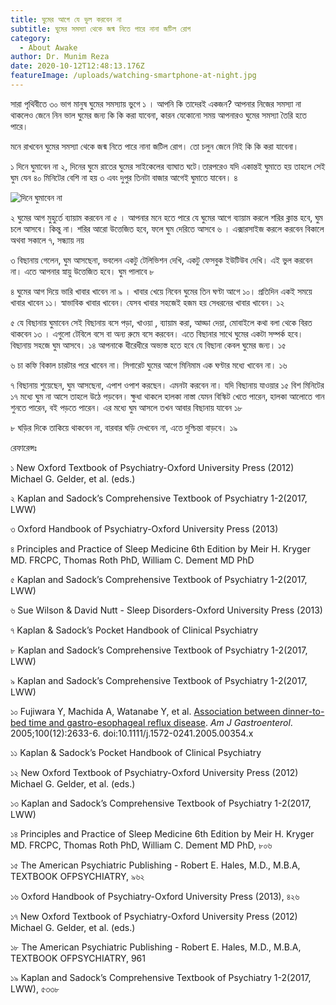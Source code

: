 ```yaml
---
title: ঘুমের আগে যে ভুল করবেন না
subtitle: ঘুমের সমস্যা থেকে জন্ম নিতে পারে নানা জটিল রোগ
category:
  - About Awake
author: Dr. Munim Reza
date: 2020-10-12T12:48:13.176Z
featureImage: /uploads/watching-smartphone-at-night.jpg
---
```

সারা পৃথিবীতে ৩০ ভাগ মানুষ ঘুমের সমস্যায় ভুগে ১ । আপনি কি তাদেরই একজন? আপনার নিজের সমস্যা না থাকলেও জেনে নিন ভাল ঘুমের জন্য কি কি করা যাবেনা, কারন যেকোনো সময় আপনারও ঘুমের সমস্যা তৈরি হতে পারে।

মনে রাখবেন ঘুমের সমস্যা থেকে জন্ম নিতে পারে নানা জটিল রোগ। তো চলুন জেনে নিই কি কি করা যাবেনা।

১ দিনে ঘুমাবেন না ২, দিনের ঘুমে রাতের ঘুমের সাইকেলের ব্যাঘাত ঘটে।তারপরেও যদি একান্তই ঘুমাতে হয় তাহলে সেই ঘুম যেন ৪০ মিনিটের বেশি না হয় ৩ এবং দুপুর তিনটা বাজার আগেই ঘুমাতে যাবেন। ৪ 

![দিনে ঘুমাবেন না](/uploads/man-wearing-green-printed-crew-neck-shirt-while-sleeping-296817.jpg "দিনের ঘুম রাতের ঘুমের ব্যাঘাত ঘটাতে পারে")

২ ঘুমের আগ মুহুর্তে ব্যায়াম করবেন না ৫ । আপনার মনে হতে পারে যে ঘুমের আগে ব্যায়াম করলে শরির ক্লান্ত হবে, ঘুম চলে আসবে। কিন্তু না। শরির আরো উত্তেজিত হবে, ফলে ঘুম দেরিতে আসবে ৬ । এক্সারসাইজ করলে করবেন বিকালে অথবা সকালে ৭, সন্ধ্যায় নয়

৩ বিছানায় গেলেন, ঘুম আসছেনা, ভবলেন একটু টেলিভিশন দেখি, একটু ফেসবুক ইউটিউব দেখি। এই ভুল করবেন না। এতে আপনার স্নায়ু উত্তেজিত হবে। ঘুম পালাবে ৮

৪ ঘুমের আগ দিয়ে ভারি খাবার খাবেন না ৯ । খাবার খেয়ে নিবেন ঘুমের তিন ঘণ্টা আগে ১০। প্রতিদিন একই সময়ে খাবার খাবেন ১১। স্বাভাবিক খাবার খাবেন। যেসব খাবার সহজেই হজম হয় সেধরনের খাবার খাবেন। ১২

৫ যে বিছানায় ঘুমাবেন সেই বিছানায় বসে পড়া, খাওয়া , ব্যায়াম করা, আড্ডা দেয়া, মোবাইলে কথা বলা থেকে বিরত থাকবেন ১৩ । এগুলো টেবিলে বসে বা অন্য রুমে বসে করবেন। এতে বিছানার সাথে ঘুমের একটা সম্পর্ক হবে। বিছানায় সহজে ঘুম আসবে। ১৪ আপনাকে ধীরেধীরে অভ্যস্ত হতে হবে যে বিছানা কেবল ঘুমের জন্য। ১৫

৬ চা কফি বিকাল চারটার পরে খাবেন না। সিগারেট ঘুমের আগে মিনিমাম এক ঘণ্টার মধ্যে খাবেন না। ১৬

৭ বিছানায় শুয়েছেন, ঘুম আসছেনা, এপাশ ওপাশ করছেন। এমনটা করবেন না। যদি বিছানায় যাওয়ার ১৫ বিশ মিনিটের ১৭ মধ্যে ঘুম না আসে তাহলে উঠে পড়বেন। ক্ষুধা থাকলে হালকা নাস্তা যেমন বিস্কিট খেতে পারেন, হালকা আলোতে গান শুনতে পারেন, বই পড়তে পারেন। এর মধ্যে ঘুম আসলে তখন আবার বিছানায় যাবেন ১৮

৮ ঘড়ির দিকে তাকিয়ে থাকবেন না, বারবার ঘড়ি দেখবেন না, এতে দুশ্চিন্তা বাড়বে। ১৯

রেফারেন্সঃ

১ New Oxford Textbook of Psychiatry-Oxford University Press (2012) Michael G. Gelder, et al. (eds.)

২ Kaplan and Sadock’s Comprehensive Textbook of Psychiatry 1-2(2017, LWW)

৩ Oxford Handbook of Psychiatry-Oxford University Press (2013)

৪ Principles and Practice of Sleep Medicine 6th Edition by Meir H. Kryger MD. FRCPC, Thomas Roth PhD, William C. Dement MD PhD

৫ Kaplan and Sadock’s Comprehensive Textbook of Psychiatry 1-2(2017, LWW)

৬ Sue Wilson & David Nutt - Sleep Disorders-Oxford University Press (2013)

৭ Kaplan & Sadock’s Pocket Handbook of Clinical Psychiatry

৮ Kaplan and Sadock’s Comprehensive Textbook of Psychiatry 1-2(2017, LWW)

৯ Kaplan and Sadock’s Comprehensive Textbook of Psychiatry 1-2(2017, LWW)

১০ Fujiwara Y, Machida A, Watanabe Y, et al. [Association between dinner-to-bed time and gastro-esophageal reflux disease](https://doi.org/10.1111/j.1572-0241.2005.00354.x). *Am J Gastroenterol*. 2005;100(12):2633-6. doi:10.1111/j.1572-0241.2005.00354.x

১১ Kaplan & Sadock’s Pocket Handbook of Clinical Psychiatry

১২ New Oxford Textbook of Psychiatry-Oxford University Press (2012) Michael G. Gelder, et al. (eds.)

১৩ Kaplan and Sadock’s Comprehensive Textbook of Psychiatry 1-2(2017, LWW)

১৪ Principles and Practice of Sleep Medicine 6th Edition by Meir H. Kryger MD. FRCPC, Thomas Roth PhD, William C. Dement MD PhD, ৮০৬

১৫ The American Psychiatric Publishing - Robert E. Hales, M.D., M.B.A, TEXTBOOK OFPSYCHIATRY, ৯৬২

১৬ Oxford Handbook of Psychiatry-Oxford University Press (2013), ৪২৬

১৭ New Oxford Textbook of Psychiatry-Oxford University Press (2012) Michael G. Gelder, et al. (eds.)

১৮ The American Psychiatric Publishing - Robert E. Hales, M.D., M.B.A, TEXTBOOK OFPSYCHIATRY, 961

১৯ Kaplan and Sadock’s Comprehensive Textbook of Psychiatry 1-2(2017, LWW), ৫৩৩৮